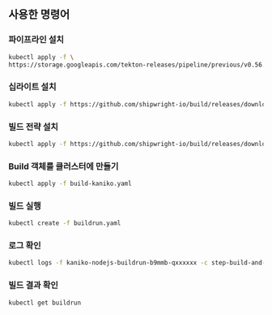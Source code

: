 ## 사용한 명령어

### 파이프라인 설치

```bash
kubectl apply -f \
https://storage.googleapis.com/tekton-releases/pipeline/previous/v0.56.0/release.yaml
```

### 십라이트 설치
```bash
kubectl apply -f https://github.com/shipwright-io/build/releases/download/v0.11.0/release.yaml
```

### 빌드 전략 설치
```bash
kubectl apply -f https://github.com/shipwright-io/build/releases/download/v0.11.0/sample-strategies.yaml
```

### Build 객체를 클러스터에 만들기
```bash
kubectl apply -f build-kaniko.yaml
```

### 빌드 실행
```bash
kubectl create -f buildrun.yaml
```

### 로그 확인
```bash
kubectl logs -f kaniko-nodejs-buildrun-b9mmb-qxxxxxx -c step-build-and-push
```

### 빌드 결과 확인
```bash
kubectl get buildrun
```

